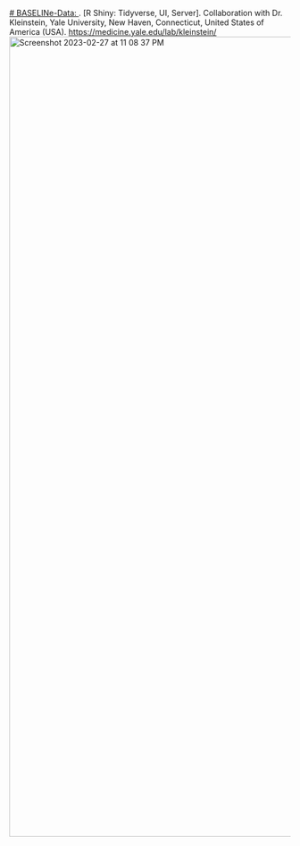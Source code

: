 [# BASELINe-Data: ](https://yalegenomics.shinyapps.io/myapp/?_ga=2.91441946.1803750112.1677552931-1693957918.1677552931).
[R Shiny: Tidyverse, UI, Server]. Collaboration with Dr. Kleinstein, Yale University, New Haven, Connecticut, United States of America (USA).  https://medicine.yale.edu/lab/kleinstein/
<img width="1430" alt="Screenshot 2023-02-27 at 11 08 37 PM" src="https://user-images.githubusercontent.com/25118302/221751436-d8b59b6d-9d71-43b8-9267-79a8c90b5c52.png">

